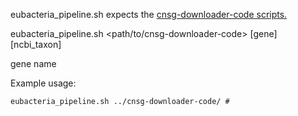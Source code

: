 eubacteria_pipeline.sh expects the [cnsg-downloader-code scripts.](https://github.com/jovillarrealm/cnsg-downloader-code)


eubacteria_pipeline.sh <path/to/cnsg-downloader-code> [gene] [ncbi_taxon]

gene name

Example usage: 

    eubacteria_pipeline.sh ../cnsg-downloader-code/ #
